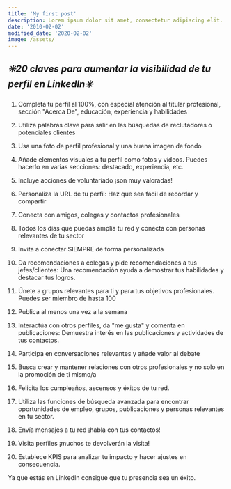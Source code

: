 ```yaml
---
title: 'My first post'
description: Lorem ipsum dolor sit amet, consectetur adipiscing elit.
date: '2010-02-02'
modified_date: '2020-02-02'
image: /assets/
---
```


## *✳️20 claves para aumentar la visibilidad de tu perfil en LinkedIn✳️*

1. Completa tu perfil al 100%, con especial atención al titular profesional, sección "Acerca De", educación, experiencia y habilidades  

2. Utiliza palabras clave para salir en las búsquedas de reclutadores o potenciales clientes  

3. Usa una foto de perfil profesional y una buena imagen de fondo  

4. Añade elementos visuales a tu perfil como fotos y vídeos. Puedes hacerlo en varias secciones: destacado, experiencia, etc.  

5. Incluye acciones de voluntariado ¡son muy valoradas!  

6. Personaliza la URL de tu perfil: Haz que sea fácil de recordar y compartir  

7. Conecta con amigos, colegas y contactos profesionales  

8. Todos los días que puedas amplía tu red y conecta con personas relevantes de tu sector  

9. Invita a conectar SIEMPRE de forma personalizada  

10. Da recomendaciones a colegas y pide recomendaciones a tus jefes/clientes: Una recomendación ayuda a demostrar tus habilidades y destacar tus logros.  

11. Únete a grupos relevantes para ti y para tus objetivos profesionales. Puedes ser miembro de hasta 100  

12. Publica al menos una vez a la semana  

13. Interactúa con otros perfiles, da "me gusta" y comenta en publicaciones: Demuestra interés en las publicaciones y actividades de tus contactos.  

14. Participa en conversaciones relevantes y añade valor al debate  

15. Busca crear y mantener relaciones con otros profesionales y no solo en la promoción de ti mismo/a  

16. Felicita los cumpleaños, ascensos y éxitos de tu red.  

17. Utiliza las funciones de búsqueda avanzada para encontrar oportunidades de empleo, grupos, publicaciones y personas relevantes en tu sector.  

18. Envía mensajes a tu red ¡habla con tus contactos!  

19. Visita perfiles ¡muchos te devolverán la visita!  

20. Establece KPIS para analizar tu impacto y hacer ajustes en consecuencia.  

Ya que estás en LinkedIn consigue que tu presencia sea un éxito.  
